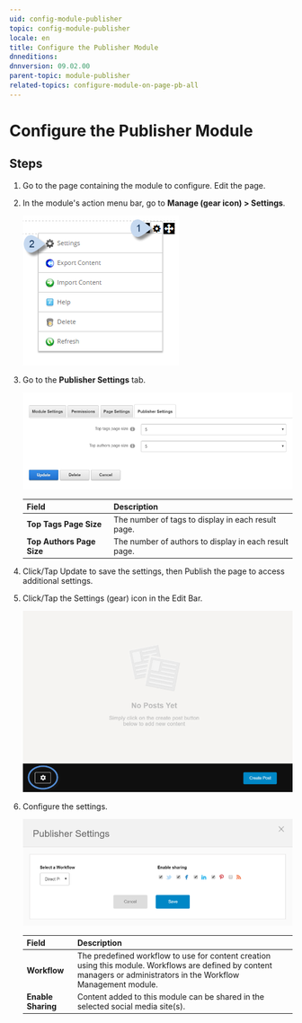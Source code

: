 ```yaml
---
uid: config-module-publisher
topic: config-module-publisher
locale: en
title: Configure the Publisher Module
dnneditions: 
dnnversion: 09.02.00
parent-topic: module-publisher
related-topics: configure-module-on-page-pb-all
---
```


# Configure the Publisher Module

## Steps

1.  Go to the page containing the module to configure. Edit the page.
2.  In the module's action menu bar, go to **Manage (gear icon) \> Settings**.
    
      
    
    ![Manage action menu > Settings](/images/scr-actionmenu-manage-settings.png)
    
      
    
3.  Go to the **Publisher Settings** tab.
    
      
    
    ![Module Settings — Publisher](/images/scr-modulesettings-Publisher.png)
    
      
    
    |**Field**|**Description**|
    |---|---|
    |**Top Tags Page Size**|The number of tags to display in each result page.|
    |**Top Authors Page Size**|The number of authors to display in each result page.|
    
4.  Click/Tap Update to save the settings, then Publish the page to access additional settings.
5.  Click/Tap the Settings (gear) icon in the Edit Bar.
    
      
    
    ![Publisher module with the Edit Bar](/images/scr-module-Publisher-EditBar-gear.png)
    
      
    
6.  Configure the settings.
    
      
    
    ![Additional Publisher settings](/images/scr-module-Publisher-Settings.png)
    
      
    
    |**Field**|**Description**|
    |---|---|
    |**Workflow**|The predefined workflow to use for content creation using this module. Workflows are defined by content managers or administrators in the Workflow Management module.|
    |**Enable Sharing**|Content added to this module can be shared in the selected social media site(s).|